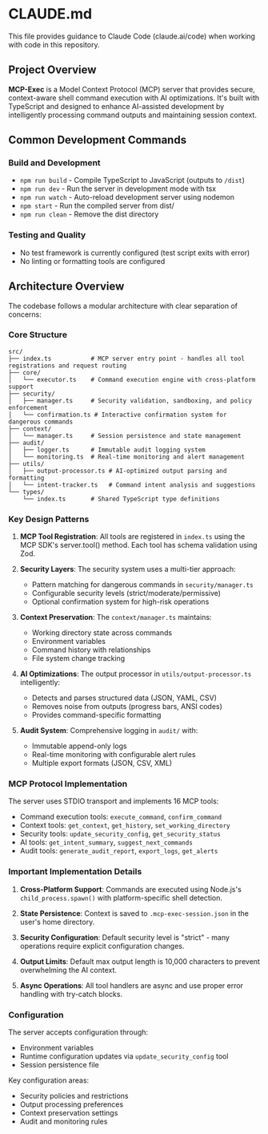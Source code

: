 # CLAUDE.md

This file provides guidance to Claude Code (claude.ai/code) when working with code in this repository.

## Project Overview

**MCP-Exec** is a Model Context Protocol (MCP) server that provides secure, context-aware shell command execution with AI optimizations. It's built with TypeScript and designed to enhance AI-assisted development by intelligently processing command outputs and maintaining session context.

## Common Development Commands

### Build and Development
- `npm run build` - Compile TypeScript to JavaScript (outputs to `/dist`)
- `npm run dev` - Run the server in development mode with tsx
- `npm run watch` - Auto-reload development server using nodemon
- `npm start` - Run the compiled server from dist/
- `npm run clean` - Remove the dist directory

### Testing and Quality
- No test framework is currently configured (test script exits with error)
- No linting or formatting tools are configured

## Architecture Overview

The codebase follows a modular architecture with clear separation of concerns:

### Core Structure
```
src/
├── index.ts           # MCP server entry point - handles all tool registrations and request routing
├── core/
│   └── executor.ts    # Command execution engine with cross-platform support
├── security/
│   ├── manager.ts     # Security validation, sandboxing, and policy enforcement
│   └── confirmation.ts # Interactive confirmation system for dangerous commands
├── context/
│   └── manager.ts     # Session persistence and state management
├── audit/
│   ├── logger.ts      # Immutable audit logging system
│   └── monitoring.ts  # Real-time monitoring and alert management
├── utils/
│   ├── output-processor.ts # AI-optimized output parsing and formatting
│   └── intent-tracker.ts   # Command intent analysis and suggestions
└── types/
    └── index.ts       # Shared TypeScript type definitions
```

### Key Design Patterns

1. **MCP Tool Registration**: All tools are registered in `index.ts` using the MCP SDK's server.tool() method. Each tool has schema validation using Zod.

2. **Security Layers**: The security system uses a multi-tier approach:
   - Pattern matching for dangerous commands in `security/manager.ts`
   - Configurable security levels (strict/moderate/permissive)
   - Optional confirmation system for high-risk operations

3. **Context Preservation**: The `context/manager.ts` maintains:
   - Working directory state across commands
   - Environment variables
   - Command history with relationships
   - File system change tracking

4. **AI Optimizations**: The output processor in `utils/output-processor.ts` intelligently:
   - Detects and parses structured data (JSON, YAML, CSV)
   - Removes noise from outputs (progress bars, ANSI codes)
   - Provides command-specific formatting

5. **Audit System**: Comprehensive logging in `audit/` with:
   - Immutable append-only logs
   - Real-time monitoring with configurable alert rules
   - Multiple export formats (JSON, CSV, XML)

### MCP Protocol Implementation

The server uses STDIO transport and implements 16 MCP tools:
- Command execution tools: `execute_command`, `confirm_command`
- Context tools: `get_context`, `get_history`, `set_working_directory`
- Security tools: `update_security_config`, `get_security_status`
- AI tools: `get_intent_summary`, `suggest_next_commands`
- Audit tools: `generate_audit_report`, `export_logs`, `get_alerts`

### Important Implementation Details

1. **Cross-Platform Support**: Commands are executed using Node.js's `child_process.spawn()` with platform-specific shell detection.

2. **State Persistence**: Context is saved to `.mcp-exec-session.json` in the user's home directory.

3. **Security Configuration**: Default security level is "strict" - many operations require explicit configuration changes.

4. **Output Limits**: Default max output length is 10,000 characters to prevent overwhelming the AI context.

5. **Async Operations**: All tool handlers are async and use proper error handling with try-catch blocks.

### Configuration

The server accepts configuration through:
- Environment variables
- Runtime configuration updates via `update_security_config` tool
- Session persistence file

Key configuration areas:
- Security policies and restrictions
- Output processing preferences
- Context preservation settings
- Audit and monitoring rules